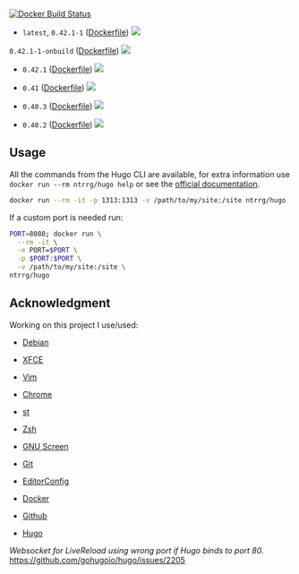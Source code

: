 [![Docker Build Status](https://img.shields.io/docker/build/ntrrg/hugo.svg)](https://store.docker.com/community/images/ntrrg/hugo/)

* `latest`, `0.42.1-1` ([Dockerfile](https://github.com/ntrrg/docker-hugo/blob/0.42.1-1/Dockerfile)) [![](https://images.microbadger.com/badges/image/ntrrg/hugo:0.42.1-1.svg)](https://microbadger.com/images/ntrrg/md-linter:0.42.1-1 "Get your own image badge on microbadger.com")

`0.42.1-1-onbuild` ([Dockerfile](https://github.com/ntrrg/docker-hugo/blob/0.42.1-1/onbuild.Dockerfile)) [![](https://images.microbadger.com/badges/image/ntrrg/hugo:0.42.1-1-onbuild.svg)](https://microbadger.com/images/ntrrg/md-linter:0.42.1-1-onbuild "Get your own image badge on microbadger.com")

* `0.42.1` ([Dockerfile](https://github.com/ntrrg/docker-hugo/blob/0.42.1/Dockerfile)) [![](https://images.microbadger.com/badges/image/ntrrg/hugo:0.42.1.svg)](https://microbadger.com/images/ntrrg/md-linter:0.42.1 "Get your own image badge on microbadger.com")

* `0.41` ([Dockerfile](https://github.com/ntrrg/docker-hugo/blob/0.41/Dockerfile)) [![](https://images.microbadger.com/badges/image/ntrrg/hugo:0.41.svg)](https://microbadger.com/images/ntrrg/md-linter:0.41 "Get your own image badge on microbadger.com")

* `0.40.3` ([Dockerfile](https://github.com/ntrrg/docker-hugo/blob/0.40.3/Dockerfile)) [![](https://images.microbadger.com/badges/image/ntrrg/hugo:0.40.3.svg)](https://microbadger.com/images/ntrrg/md-linter:0.40.3 "Get your own image badge on microbadger.com")

* `0.40.2` ([Dockerfile](https://github.com/ntrrg/docker-hugo/blob/0.40.2/Dockerfile)) [![](https://images.microbadger.com/badges/image/ntrrg/hugo:0.40.2.svg)](https://microbadger.com/images/ntrrg/md-linter:0.40.2 "Get your own image badge on microbadger.com")

## Usage

All the commands from the Hugo CLI are available, for extra information use
`docker run --rm ntrrg/hugo help` or see the [official documentation](https://gohugo.io/commands/).

```sh
docker run --rm -it -p 1313:1313 -v /path/to/my/site:/site ntrrg/hugo
```

If a custom port is needed run:

```sh
PORT=8080; docker run \
  --rm -it \
  -e PORT=$PORT \
  -p $PORT:$PORT \
  -v /path/to/my/site:/site \
ntrrg/hugo
```

## Acknowledgment

Working on this project I use/used:

* [Debian](https://www.debian.org/)

* [XFCE](https://xfce.org/)

* [Vim](https://www.vim.org/)

* [Chrome](https://www.google.com/chrome/browser/desktop/index.html)

* [st](https://st.suckless.org/)

* [Zsh](http://www.zsh.org/)

* [GNU Screen](https://www.gnu.org/software/screen)

* [Git](https://git-scm.com/)

* [EditorConfig](http://editorconfig.org/)

* [Docker](https://docker.com)

* [Github](https://github.com)

* [Hugo](https://gohugo.io)

*Websocket for LiveReload using wrong port if Hugo binds to port 80.* <https://github.com/gohugoio/hugo/issues/2205>

